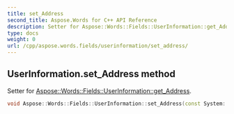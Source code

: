```yaml
---
title: set_Address
second_title: Aspose.Words for C++ API Reference
description: Setter for Aspose::Words::Fields::UserInformation::get_Address. 
type: docs
weight: 0
url: /cpp/aspose.words.fields/userinformation/set_address/
---
```

## UserInformation.set_Address method


Setter for [Aspose::Words::Fields::UserInformation::get_Address](./get_address/).

```cpp
void Aspose::Words::Fields::UserInformation::set_Address(const System::String &value)
```

